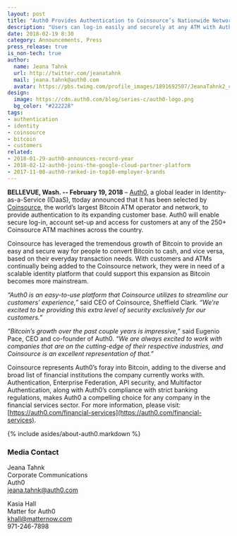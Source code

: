 ```yaml
---
layout: post
title: "Auth0 Provides Authentication to Coinsource’s Nationwide Network of Bitcoin ATMs"
description: "Users can log-in easily and securely at any ATM with Auth0."
date: 2018-02-19 8:30
category: Announcements, Press
press_release: true
is_non-tech: true
author:
  name: Jeana Tahnk
  url: http://twitter.com/jeanatahnk
  mail: jeana.tahnk@auth0.com
  avatar: https://pbs.twimg.com/profile_images/1891692507/JeanaTahnk2_crop_400x400.jpg
design:
  image: https://cdn.auth0.com/blog/series-c/auth0-logo.png
  bg_color: "#222228"
tags:
- authentication
- identity
- coinsource
- bitcoin
- customers
related:
- 2018-01-29-auth0-announces-record-year
- 2018-02-12-auth0-joins-the-google-cloud-partner-platform
- 2017-11-08-auth0-ranked-in-top10-employer-brands
---
```


**BELLEVUE, Wash. -- February 19, 2018** – [Auth0](https://auth0.com/), a global leader in Identity-as-a-Service (IDaaS), ttoday announced that it has been selected by [Coinsource](http://www.coinsource.net/), the world’s largest Bitcoin ATM operator and network, to provide authentication to its expanding customer base. Auth0 will enable secure log-in, account set-up and access for customers at any of the 250+ Coinsource ATM machines across the country. 

Coinsource has leveraged the tremendous growth of Bitcoin to provide an easy and secure way for people to convert Bitcoin to cash, and vice versa, based on their everyday transaction needs. With customers and ATMs continually being added to the Coinsource network, they were in need of a scalable identity platform that could support this expansion as Bitcoin becomes more mainstream. 

_“Auth0 is an easy-to-use platform that Coinsource utilizes to streamline our customers’ experience,”_ said CEO of Coinsource, Sheffield Clark. _“We’re excited to be providing this extra level of security exclusively for our customers.”_

_”Bitcoin’s growth over the past couple years is impressive,”_ said Eugenio Pace, CEO and co-founder of Auth0. _“We are always excited to work with companies that are on the cutting-edge of their respective industries, and Coinsource is an excellent representation of that.”_ 

Coinsource represents Auth0’s foray into Bitcoin, adding to the diverse and broad list of financial institutions the company currently works with. Authentication, Enterprise Federation, API security, and Multifactor Authentication, along with Auth0’s compliance with strict banking regulations, makes Auth0 a compelling choice for any company in the financial services sector. For more information, please visit: [https://auth0.com/financial-services](https://auth0.com/financial-services). 

{% include asides/about-auth0.markdown %}

### Media Contact

Jeana Tahnk<br>
Corporate Communications<br>
Auth0<br>
[jeana.tahnk@auth0.com](mailto:jeana.tahnk@auth0.com)

Kasia Hall<br>
Matter for Auth0<br>
[khall@matternow.com](mailto:khall@matternow.com)<br>
971-246-7898

